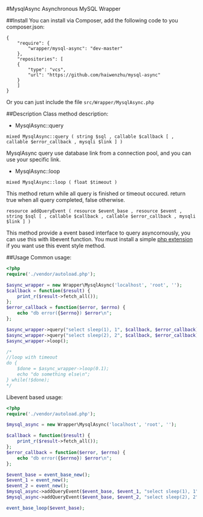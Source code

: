 #MysqlAsync
Asynchronous MySQL Wrapper

##Install
You can install via Composer, add the following code to you composer.json:
```
{
    "require": {
        "wrapper/mysql-async": "dev-master"
    },
    "repositories": [
    {
        "type": "vcs",
        "url": "https://github.com/haiwenzhu/mysql-async"
    }
    ]
}
```
Or you can just include the file `src/Wrapper/MysqlAsync.php`

##Description
Class method description:
- MysqlAsync::query

```
mixed MysqlAsync::query ( string $sql , callable $callback [ , callable $error_callback , mysqli $link ] )
```
MysqlAsync query use database link from a connection pool, and you can use your specific link.
- MysqlAsync::loop

```
mixed MysqlAsync::loop ( float $timeout )
```
This method return while all query is finished or timeout occured. return true when all query completed, false otherwise. 

```
resource addQueryEvent ( resource $event_base , resource $event , string $sql [ , callable $callback , callable $error_callback , mysqli $link ] )
```
This method provide a event based interface to query asyncornously, you can use this with libevent function. You must install a simple [php extension](https://github.com/haiwenzhu/mysqlasync_ext) if you want use this event style method.

##Usage
Common usage:
```php
<?php
require('./vendor/autoload.php');

$async_wrapper = new Wrapper\MysqlAsync('localhost', 'root', '');
$callback = function($result) {
    print_r($result->fetch_all());
};
$error_callback = function($error, $errno) {
    echo "db error({$errno}) $error\n";
};

$async_wrapper->query("select sleep(1), 1", $callback, $error_callback);
$async_wrapper->query("select sleep(2), 2", $callback, $error_callback);
$async_wrapper->loop();

/*
//loop with timeout
do {
    $done = $async_wrapper->loop(0.1);
    echo "do something else\n";
} while(!$done);
*/
```
Libevent based usage:
```php
<?php
require('./vendor/autoload.php');

$mysql_async = new Wrapper\MysqlAsync('localhost', 'root', '');

$callback = function($result) {
    print_r($result->fetch_all());
};
$error_callback = function($error, $errno) {
    echo "db error({$errno}) $error\n";
};

$event_base = event_base_new();
$event_1 = event_new();
$event_2 = event_new();
$mysql_async->addQueryEvent($event_base, $event_1, "select sleep(1), 1", $callback, $error_callback);
$mysql_async->addQueryEvent($event_base, $event_2, "select sleep(2), 2", $callback, $error_callback);

event_base_loop($event_base);
```
